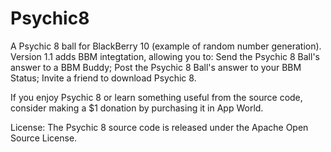Psychic8
======

A Psychic 8 ball for BlackBerry 10 (example of random number generation).
Version 1.1 adds BBM integtation, allowing you to:
	Send the Psychic 8 Ball's answer to a BBM Buddy;
	Post the Psychic 8 Ball's answer to your BBM Status;
	Invite a friend to download Psychic 8.

If you enjoy Psychic 8 or learn something useful from the source code, consider making a $1 donation by purchasing it in App World.

License:
The Psychic 8 source code is released under the Apache Open Source License.